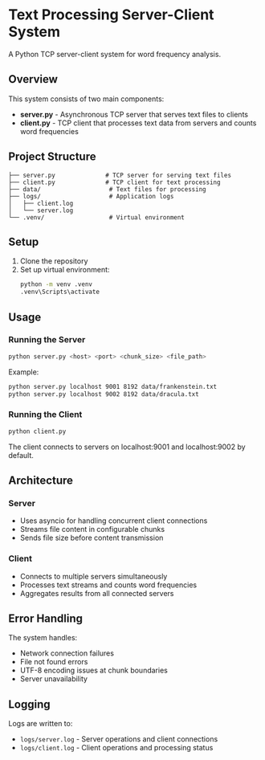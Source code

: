 # Text Processing Server-Client System

A Python TCP server-client system for word frequency analysis.

## Overview

This system consists of two main components:
- **server.py** - Asynchronous TCP server that serves text files to clients
- **client.py** - TCP client that processes text data from servers and counts word frequencies

## Project Structure

```
├── server.py              # TCP server for serving text files
├── client.py              # TCP client for text processing
├── data/                   # Text files for processing
├── logs/                   # Application logs
│   ├── client.log
│   └── server.log
└── .venv/                  # Virtual environment
```

## Setup

1. Clone the repository
2. Set up virtual environment:
   ```bash
   python -m venv .venv
   .venv\Scripts\activate
   ```

## Usage

### Running the Server

```bash
python server.py <host> <port> <chunk_size> <file_path>
```

Example:
```bash
python server.py localhost 9001 8192 data/frankenstein.txt
python server.py localhost 9002 8192 data/dracula.txt
```

### Running the Client

```bash
python client.py
```

The client connects to servers on localhost:9001 and localhost:9002 by default.

## Architecture

### Server
- Uses asyncio for handling concurrent client connections
- Streams file content in configurable chunks
- Sends file size before content transmission

### Client
- Connects to multiple servers simultaneously
- Processes text streams and counts word frequencies
- Aggregates results from all connected servers

## Error Handling

The system handles:
- Network connection failures
- File not found errors
- UTF-8 encoding issues at chunk boundaries
- Server unavailability

## Logging

Logs are written to:
- `logs/server.log` - Server operations and client connections
- `logs/client.log` - Client operations and processing status
